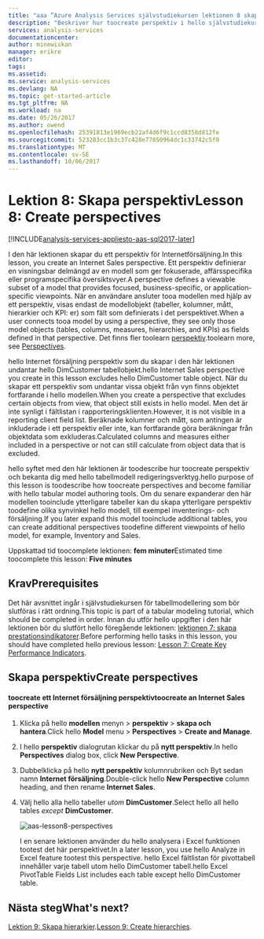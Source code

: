 ```yaml
---
title: "aaa ”Azure Analysis Services självstudiekursen lektionen 8 skapa perspektiv | Microsoft Docs ”"
description: "Beskriver hur toocreate perspektiv i hello självstudiekursen Azure Analysis Services-projekt."
services: analysis-services
documentationcenter: 
author: minewiskan
manager: erikre
editor: 
tags: 
ms.assetid: 
ms.service: analysis-services
ms.devlang: NA
ms.topic: get-started-article
ms.tgt_pltfrm: NA
ms.workload: na
ms.date: 05/26/2017
ms.author: owend
ms.openlocfilehash: 25391813e1969ecb22af4d6f9c1ccd8358d812fe
ms.sourcegitcommit: 523283cc1b3c37c428e77850964dc1c33742c5f0
ms.translationtype: MT
ms.contentlocale: sv-SE
ms.lasthandoff: 10/06/2017
---
```

# <a name="lesson-8-create-perspectives"></a><span data-ttu-id="937d8-103">Lektion 8: Skapa perspektiv</span><span class="sxs-lookup"><span data-stu-id="937d8-103">Lesson 8: Create perspectives</span></span>

[!INCLUDE[analysis-services-appliesto-aas-sql2017-later](../../../includes/analysis-services-appliesto-aas-sql2017-later.md)]

<span data-ttu-id="937d8-104">I den här lektionen skapar du ett perspektiv för Internetförsäljning.</span><span class="sxs-lookup"><span data-stu-id="937d8-104">In this lesson, you create an Internet Sales perspective.</span></span> <span data-ttu-id="937d8-105">Ett perspektiv definierar en visningsbar delmängd av en modell som ger fokuserade, affärsspecifika eller programspecifika översiktsvyer.</span><span class="sxs-lookup"><span data-stu-id="937d8-105">A perspective defines a viewable subset of a model that provides focused, business-specific, or application-specific viewpoints.</span></span> <span data-ttu-id="937d8-106">När en användare ansluter tooa modellen med hjälp av ett perspektiv, visas endast de modellobjekt (tabeller, kolumner, mått, hierarkier och KPI: er) som fält som definierats i det perspektivet.</span><span class="sxs-lookup"><span data-stu-id="937d8-106">When a user connects tooa model by using a perspective, they see only those model objects (tables, columns, measures, hierarchies, and KPIs) as fields defined in that perspective.</span></span> <span data-ttu-id="937d8-107">Det finns fler toolearn [perspektiv](https://docs.microsoft.com/sql/analysis-services/tabular-models/perspectives-ssas-tabular).</span><span class="sxs-lookup"><span data-stu-id="937d8-107">toolearn more, see [Perspectives](https://docs.microsoft.com/sql/analysis-services/tabular-models/perspectives-ssas-tabular).</span></span>
  
<span data-ttu-id="937d8-108">hello Internet försäljning perspektiv som du skapar i den här lektionen undantar hello DimCustomer tabellobjekt.</span><span class="sxs-lookup"><span data-stu-id="937d8-108">hello Internet Sales perspective you create in this lesson excludes hello DimCustomer table object.</span></span> <span data-ttu-id="937d8-109">När du skapar ett perspektiv som undantar vissa objekt från vyn finns objektet fortfarande i hello modellen.</span><span class="sxs-lookup"><span data-stu-id="937d8-109">When you create a perspective that excludes certain objects from view, that object still exists in hello model.</span></span> <span data-ttu-id="937d8-110">Men det är inte synligt i fältlistan i rapporteringsklienten.</span><span class="sxs-lookup"><span data-stu-id="937d8-110">However, it is not visible in a reporting client field list.</span></span> <span data-ttu-id="937d8-111">Beräknade kolumner och mått, som antingen är inkluderade i ett perspektiv eller inte, kan fortfarande göra beräkningar från objektdata som exkluderas.</span><span class="sxs-lookup"><span data-stu-id="937d8-111">Calculated columns and measures either included in a perspective or not can still calculate from object data that is excluded.</span></span>  
  
<span data-ttu-id="937d8-112">hello syftet med den här lektionen är toodescribe hur toocreate perspektiv och bekanta dig med hello tabellmodell redigeringsverktyg.</span><span class="sxs-lookup"><span data-stu-id="937d8-112">hello purpose of this lesson is toodescribe how toocreate perspectives and become familiar with hello tabular model authoring tools.</span></span> <span data-ttu-id="937d8-113">Om du senare expanderar den här modellen tooinclude ytterligare tabeller kan du skapa ytterligare perspektiv toodefine olika synvinkel hello modell, till exempel inventerings- och försäljning.</span><span class="sxs-lookup"><span data-stu-id="937d8-113">If you later expand this model tooinclude additional tables, you can create additional perspectives toodefine different viewpoints of hello model, for example, Inventory and Sales.</span></span>  
  
<span data-ttu-id="937d8-114">Uppskattad tid toocomplete lektionen: **fem minuter**</span><span class="sxs-lookup"><span data-stu-id="937d8-114">Estimated time toocomplete this lesson: **Five minutes**</span></span>  
  
## <a name="prerequisites"></a><span data-ttu-id="937d8-115">Krav</span><span class="sxs-lookup"><span data-stu-id="937d8-115">Prerequisites</span></span>  
<span data-ttu-id="937d8-116">Det här avsnittet ingår i självstudiekursen för tabellmodellering som bör slutföras i rätt ordning.</span><span class="sxs-lookup"><span data-stu-id="937d8-116">This topic is part of a tabular modeling tutorial, which should be completed in order.</span></span> <span data-ttu-id="937d8-117">Innan du utför hello uppgifter i den här lektionen bör du slutfört hello föregående lektionen: [lektionen 7: skapa prestationsindikatorer](../tutorials/aas-lesson-7-create-key-performance-indicators.md).</span><span class="sxs-lookup"><span data-stu-id="937d8-117">Before performing hello tasks in this lesson, you should have completed hello previous lesson: [Lesson 7: Create Key Performance Indicators](../tutorials/aas-lesson-7-create-key-performance-indicators.md).</span></span>  
  
## <a name="create-perspectives"></a><span data-ttu-id="937d8-118">Skapa perspektiv</span><span class="sxs-lookup"><span data-stu-id="937d8-118">Create perspectives</span></span>  
  
#### <a name="toocreate-an-internet-sales-perspective"></a><span data-ttu-id="937d8-119">toocreate ett Internet försäljning perspektiv</span><span class="sxs-lookup"><span data-stu-id="937d8-119">toocreate an Internet Sales perspective</span></span>  
  
1.  <span data-ttu-id="937d8-120">Klicka på hello **modellen** menyn > **perspektiv** > **skapa och hantera**.</span><span class="sxs-lookup"><span data-stu-id="937d8-120">Click hello **Model** menu > **Perspectives** > **Create and Manage**.</span></span>  
  
2.  <span data-ttu-id="937d8-121">I hello **perspektiv** dialogrutan klickar du på **nytt perspektiv**.</span><span class="sxs-lookup"><span data-stu-id="937d8-121">In hello **Perspectives** dialog box, click **New Perspective**.</span></span>  
  
3.  <span data-ttu-id="937d8-122">Dubbelklicka på hello **nytt perspektiv** kolumnrubriken och Byt sedan namn **Internet försäljning**.</span><span class="sxs-lookup"><span data-stu-id="937d8-122">Double-click hello **New Perspective** column heading, and then rename **Internet Sales**.</span></span>  
  
4.  <span data-ttu-id="937d8-123">Välj hello alla hello tabeller *utom* **DimCustomer**.</span><span class="sxs-lookup"><span data-stu-id="937d8-123">Select hello all hello tables *except* **DimCustomer**.</span></span>  
  
    ![aas-lesson8-perspectives](../tutorials/media/aas-lesson8-perspectives.png)
  
    <span data-ttu-id="937d8-125">I en senare lektionen använder du hello analysera i Excel funktionen tootest det här perspektivet.</span><span class="sxs-lookup"><span data-stu-id="937d8-125">In a later lesson, you use hello Analyze in Excel feature tootest this perspective.</span></span> <span data-ttu-id="937d8-126">hello Excel fältlistan för pivottabell innehåller varje tabell utom hello DimCustomer tabell.</span><span class="sxs-lookup"><span data-stu-id="937d8-126">hello Excel PivotTable Fields List includes each table except hello DimCustomer table.</span></span>  

## <a name="whats-next"></a><span data-ttu-id="937d8-127">Nästa steg</span><span class="sxs-lookup"><span data-stu-id="937d8-127">What's next?</span></span>
<span data-ttu-id="937d8-128">[Lektion 9: Skapa hierarkier](../tutorials/aas-lesson-9-create-hierarchies.md).</span><span class="sxs-lookup"><span data-stu-id="937d8-128">[Lesson 9: Create hierarchies](../tutorials/aas-lesson-9-create-hierarchies.md).</span></span>
  
  
  
  
